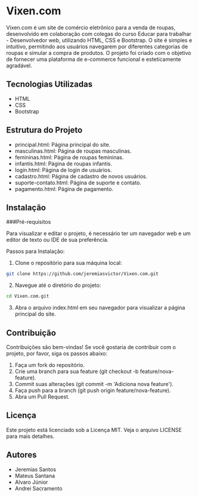 # Vixen.com

Vixen.com é um site de comércio eletrônico para a venda de roupas, desenvolvido em colaboração com colegas do curso Educar para trabalhar - Desenvolvedor web, utilizando HTML, CSS e Bootstrap. O site é simples e intuitivo, permitindo aos usuários navegarem por diferentes categorias de roupas e simular a compra de produtos. O projeto foi criado com o objetivo de fornecer uma plataforma de e-commerce funcional e esteticamente agradável.

## Tecnologias Utilizadas

- HTML
- CSS
- Bootstrap

## Estrutura do Projeto

- principal.html: Página principal do site.
- masculinas.html: Página de roupas masculinas.
- femininas.html: Página de roupas femininas.
- infantis.html: Página de roupas infantis.
- login.html: Página de login de usuários.
- cadastro.html: Página de cadastro de novos usuários.
- suporte-contato.html: Página de suporte e contato.
- pagamento.html: Página de pagamento.

## Instalação

###Pré-requisitos

Para visualizar e editar o projeto, é necessário ter um navegador web e um editor de texto ou IDE de sua preferência.

Passos para Instalação:
1. Clone o repositório para sua máquina local:

```bash
git clone https://github.com/jeremiasvictor/Vixen.com.git
```

2. Navegue até o diretório do projeto:

```bash
cd Vixen.com.git
```

3. Abra o arquivo index.html em seu navegador para visualizar a página principal do site.

## Contribuição
Contribuições são bem-vindas! Se você gostaria de contribuir com o projeto, por favor, siga os passos abaixo:

1. Faça um fork do repositório.
2. Crie uma branch para sua feature (git checkout -b feature/nova-feature).
3. Commit suas alterações (git commit -m 'Adiciona nova feature').
4. Faça push para a branch (git push origin feature/nova-feature).
5. Abra um Pull Request.
   
## Licença
Este projeto está licenciado sob a Licença MIT. Veja o arquivo LICENSE para mais detalhes.

## Autores
- Jeremias Santos
- Mateus Santana
- Alvaro Júnior
- Andrei Sacramento
